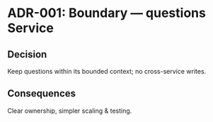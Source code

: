 # ADR-001: Boundary — questions Service
## Decision
Keep questions within its bounded context; no cross-service writes.
## Consequences
Clear ownership, simpler scaling & testing.
